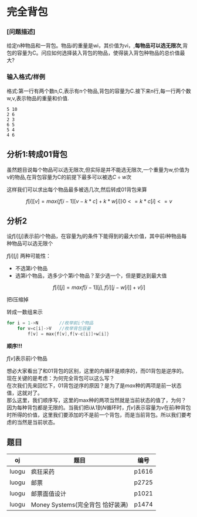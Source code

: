# 完全背包

### [问题描述]

给定n种物品和一背包。物品i的重量是wi，其价值为vi，,**每物品可以选无限次**,背包的容量为C。问应如何选择装入背包的物品，使得装入背包种物品的总价值最大?

### 输入格式/样例

格式:第一行有两个数n,C,表示有n个物品,背包的容量为C.接下来n行,每一行两个数w,v,表示物品的重量和价值.

```
5 10
2 6
2 3
6 5
5 4
4 6
```

## 分析1:转成01背包

虽然题目说每个物品可以选无限次,但实际是并不能选无限次,一个重量为w,价值为v的物品,在背包容量为C的前提下最多可以被选$C \div w$次

这样我们可以求出每个物品最多被选几次,然后转成01背包来算

$$
f[i][v] = max\{ f[i-1][v-k*c]+k*w[i]\}  0<=k*c[i]<=v
$$


## 分析2

设$f[i][j]$表示前$i$个物品，在容量为$j$的条件下能得到的最大价值，其中前$i$种物品每种物品可以选无限个

$f[i][j]$ 两种可能性：

 - 不选第i个物品
 - 选第i个物品，选多少个第i个物品？至少选一个，但是要达到最大值


$$
f[i][j] = max{ f[i-1][j],f[i][j-w[i]]+v[i]}
$$



把$i$压缩掉


转成一数组来示
<!-- template start -->
```c
for i = 1->N        //枚举前i个物品
    for v=c[i]->V   //枚举背包容量
        f[v] = max{f[v],f[v-c[i]]+w[i]}
```
<!-- template end -->

**顺序!!!**

$f[v]$表示前i个物品


想必大家看出了和$01$背包的区别，这里的内循环是顺序的，而$01$背包是逆序的。  
现在关键的是考虑：为何完全背包可以这么写？  
在次我们先来回忆下，$01$背包逆序的原因？是为了是$max$种的两项是前一状态值，这就对了。  
那么这里，我们顺序写，这里的max种的两项当然就是当前状态的值了，为何？  
因为每种背包都是无限的。当我们把$i$从$1$到$N$循环时，$f[v]$表示容量为$v$在前$i$种背包时所得的价值，这里我们要添加的不是前一个背包，而是当前背包。所以我们要考虑的当然是当前状态。  




## 题目

| oj    | 题目                             | 编号  |
|-------|----------------------------------|-------|
| luogu | 疯狂采药                         | p1616 |
| luogu | 邮票                             | p2725 |
| luogu | 邮票面值设计                     | p1021 |
| luogu | Money Systems(完全背包 恰好装满) | p1474 |
